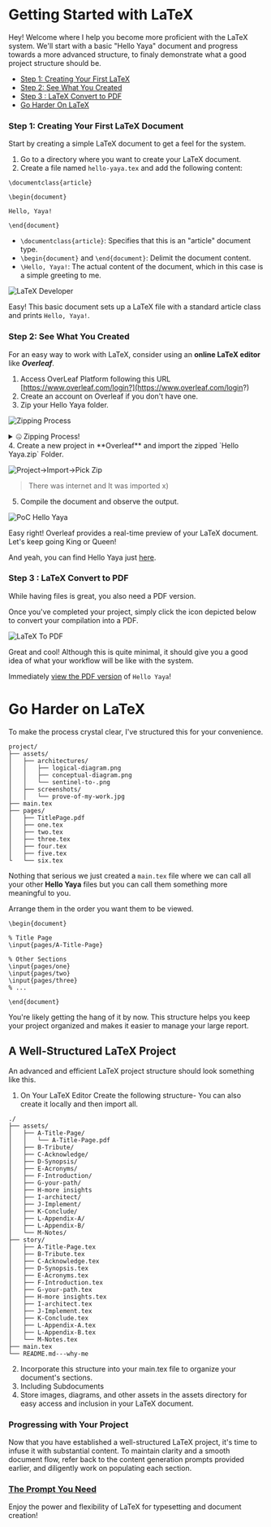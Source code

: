 
<br>

# Getting Started with LaTeX

Hey! Welcome where I help you become more proficient with the LaTeX system. We'll start with a basic "Hello Yaya" document and progress towards a more advanced structure, to finaly demonstrate what a good project structure should be.

- [Step 1: Creating Your First LaTeX](#step-1-creating-your-first-latex-document)
- [Step 2: See What You Created](#step-2-see-what-you-created)
- [Step 3 : LaTeX Convert to PDF](#step-3--latex-convert-to-pdf)
- [Go Harder On LaTeX](#go-harder-on-latex)

### Step 1: Creating Your First LaTeX Document
Start by creating a simple LaTeX document to get a feel for the system. 

1. Go to a directory where you want to create your LaTeX document.
2. Create a file named `hello-yaya.tex` and add the following content:

```
\documentclass{article}

\begin{document}

Hello, Yaya!

\end{document}
```

* `\documentclass{article}`: Specifies that this is an "article" document type.
* `\begin{document}` and `\end{document}`: Delimit the document content.
* `\Hello, Yaya!`\: The actual content of the document, which in this case is a simple greeting to me.

![LaTeX Developer](hello/Hello%20Yaya/hello-yaya.png)

Easy! This basic document sets up a LaTeX file with a standard article class and prints `Hello, Yaya!`.


### Step 2: See What You Created
For an easy way to work with LaTeX, consider using an **online LaTeX editor** like ***Overleaf***.

1. Access OverLeaf Platform following this URL [https://www.overleaf.com/login?](https://www.overleaf.com/login?)
2. Create an account on Overleaf if you don't have one.
3. Zip your Hello Yaya folder. 

![Zipping Process](hello/Hello%20Yaya/zip-yaya.png)

<details>
<summary>
🤐 Zipping Process!
</summary>

![Import Zipped](hello/Hello%20Yaya/yaya-zipped.png)

</details>
4. Create a new project in **Overleaf** and import the zipped `Hello Yaya.zip` Folder.

![Project->Import->Pick Zip](hello/Hello%20Yaya/import-from-local.png)

> There was internet and It was imported x)



5. Compile the document and observe the output. 

![PoC Hello Yaya](hello/Hello%20Yaya/hello-yaya-preview.png)

Easy right!
Overleaf provides a real-time preview of your LaTeX document.<br>
Let's keep going King or Queen!

And yeah, you can find Hello Yaya just [here](https://github.com/yaya2devops/bachelor-guide/blob/main/docs/hello/Hello%20Yaya.zip).

### Step 3 : LaTeX Convert to PDF

While having files is great, you also need a PDF version.

Once you've completed your project, simply click the icon depicted below to convert your compilation into a PDF.


![LaTeX To PDF](hello/Hello%20Yaya/pdf-me.png)


Great and cool! Although this is quite minimal, it should give you a good idea of what your workflow will be like with the system.

Immediately [view the PDF version](https://github.com/yaya2devops/bachelor-guide/blob/main/docs/hello/Hello%20Yaya/Hello_Yaya.pdf) of `Hello Yaya`!

# Go Harder on LaTeX
To make the process crystal clear, I've structured this for your convenience.

```
project/
├── assets/
│   ├── architectures/
│   │   ├── logical-diagram.png
│   │   ├── conceptual-diagram.png
│   │   └── sentinel-to-.png
│   ├── screenshots/
│   │   └── prove-of-my-work.jpg
├── main.tex
├── pages/
│   ├── TitlePage.pdf
│   ├── one.tex
│   ├── two.tex
│   ├── three.tex
│   ├── four.tex
│   ├── five.tex
└   └── six.tex
```

Nothing that serious we just  created a `main.tex` file where we can call all your other **Hello Yaya** files but you can call them something more meaningful to you.


Arrange them in the order you want them to be viewed.
```
\begin{document}

% Title Page
\input{pages/A-Title-Page}

% Other Sections
\input{pages/one}
\input{pages/two}
\input{pages/three}
% ...

\end{document}
```

You're likely getting the hang of it by now. This structure helps you keep your project organized and makes it easier to manage your large report.



## A Well-Structured LaTeX Project
An advanced and efficient LaTeX project structure should look something like this.


1. On Your LaTeX Editor Create the following structure- You can also create it locally and then import all.
```
./
├── assets/
│   ├── A-Title-Page/
│   │   └── A-Title-Page.pdf
│   ├── B-Tribute/
│   ├── C-Acknowledge/
│   ├── D-Synopsis/
│   ├── E-Acronyms/
│   ├── F-Introduction/
│   ├── G-your-path/
│   ├── H-more insights
│   ├── I-architect/
│   ├── J-Implement/
│   ├── K-Conclude/
│   ├── L-Appendix-A/
│   ├── L-Appendix-B/
│   └── M-Notes/
├── story/
│   ├── A-Title-Page.tex
│   ├── B-Tribute.tex
│   ├── C-Acknowledge.tex
│   ├── D-Synopsis.tex
│   ├── E-Acronyms.tex
│   ├── F-Introduction.tex
│   ├── G-your-path.tex
│   ├── H-more insights.tex
│   ├── I-architect.tex
│   ├── J-Implement.tex
│   ├── K-Conclude.tex
│   ├── L-Appendix-A.tex
│   ├── L-Appendix-B.tex
│   └── M-Notes.tex
├── main.tex
└── README.md---why-me
```

2. Incorporate this structure into your main.tex file to organize your document's sections.
3. Including Subdocuments
4. Store images, diagrams, and other assets in the assets directory for easy access and inclusion in your LaTeX document.


### Progressing with Your Project

Now that you have established a well-structured LaTeX project, it's time to infuse it with substantial content. To maintain clarity and a smooth document flow, refer back to the content generation prompts provided earlier, and diligently work on populating each section. 

### [The Prompt You Need](prompt-poc.md)

Enjoy the power and flexibility of LaTeX for typesetting and document creation!
